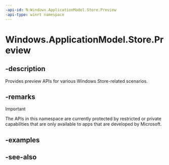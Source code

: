 ```yaml
---
-api-id: N:Windows.ApplicationModel.Store.Preview
-api-type: winrt namespace
---
```


# Windows.ApplicationModel.Store.Preview

## -description
Provides preview APIs for various Windows Store-related scenarios.

## -remarks

> [!IMPORTANT]
> The APIs in this namespace are currently protected by restricted or private capabilities that are only available to apps that are developed by Microsoft.

## -examples

## -see-also
